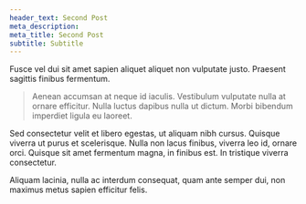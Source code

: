```yaml
---
header_text: Second Post
meta_description:
meta_title: Second Post
subtitle: Subtitle
---
```


Fusce vel dui sit amet sapien aliquet aliquet non vulputate justo. Praesent sagittis finibus fermentum.

> Aenean accumsan at neque id iaculis. Vestibulum vulputate nulla at ornare efficitur. Nulla luctus dapibus nulla ut dictum. Morbi bibendum imperdiet ligula eu laoreet.

Sed consectetur velit et libero egestas, ut aliquam nibh cursus. Quisque viverra ut purus et scelerisque. Nulla non lacus finibus, viverra leo id, ornare orci. Quisque sit amet fermentum magna, in finibus est. In tristique viverra consectetur.

Aliquam lacinia, nulla ac interdum consequat, quam ante semper dui, non maximus metus sapien efficitur felis.
